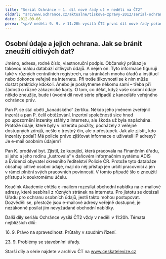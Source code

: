 ```yaml
---
title: "Seriál Ochránce – 1. díl nové řady už v neděli na ČT2"
oldUrl: "src/www.ochrance.cz/aktualne/tiskove-zpravy-2012/serial-ochrance-1-dil-nove-rady-uz-v-nedeli-na-ct2"
date: 2012-09-06
perex: "<p>V neděli 9. 9. v 11:20h vysílá ČT2 první díl nové řady pořadu Ochránce o problémech, do kterých se lidé dostávají ve vztahu k úřadům. Reprízu dílu uvidíte na ČT2 v úterý 11. 9. v 9:00h.</p>"
---
```


<!-- imported from the old website -->

<h2>Osobní údaje a jejich ochrana. Jak se bránit zneužití citlivých dat?</h2><p>Jméno, adresa, rodné číslo, vlastnoruční podpis. Občanský průkaz je takovou malou databází citlivých údajů. A nejen on. Tyto informace figurují také v různých centrálních registrech, na stránkách mnoha úřadů a institucí nebo dokonce veřejně na internetu. Při troše šikovnosti se k nim může dostat prakticky kdokoli. Anebo je poskytneme někomu sami – třeba při žádosti o různé zákaznické karty. O tom, co dělat, když vaše osobní údaje někdo zneužije, bude i úvodní díl nové série případů z kanceláře veřejného ochránce práv.</p><p>Pan P. se stal obětí „kanadského“ žertíku. Někdo jeho jménem zveřejnil inzerát a pan P. čelil obtěžování. Inzertní společnosti sice hned po upozornění inzeráty stáhly z internetu, ale škoda už byla napáchána. Protože údaje, které byly v inzerátu použity, pocházely z veřejně dostupných zdrojů, nešlo o trestný čin, ale o přestupek. Jak ale zjistit, kdo inzeráty podal? Má policie právo zjišťovat informace o uživateli IP adresy? Je e-mail osobním údajem?</p><p>Pan K. prodával byt. Zjistil, že kupující, která pracovala na Finančním úřadu, si jeho a jeho rodinu „lustrovala“ v daňovém informačním systému ADIS a Evidenci obyvatel okresního ředitelství Policie ČR. Protože tyto databáze obsahují citlivé osobní údaje, mají do něj přístup jen určití pracovníci a jen v rámci plnění svých pracovních povinností. V tomto případě šlo o zneužití přístupu k soukromému účelu.</p><p>Koučink Akademie chtěla e-mailem rozesílat obchodní nabídku na e-mailové adresy, které sesbírali z různých stránek na internetu. Pro jistotu se dotázali Úřadu pro ochranu osobních údajů, jestli takto mohou postupovat. Dozvěděli se, přestože jsou e-mailové adresy veřejně dostupné, je nezákonné posílat jim nevyžádané obchodní nabídky.</p><p>Další díly seriálu Ochránce vysílá ČT2 vždy v neděli v 11:20h. Témata nejbližších dílů:</p><p>16. 9. Právo na spravedlnost. Průtahy v soudním řízení.</p><p>23. 9. Problémy se stavebními úřady.</p><p>Starší díly a série najdete v archivu ČT na <a title="Otevření do nového okna" href="http://www.ceskatelevize.cz/" target="_blank">www.ceskatelevize.cz</a> <img alt="" src="https://www.ochrance.cz/typo3/ext/od_linkdesc/icons/external.gif" class="od_linkdesc_icon_external" /> </p>
